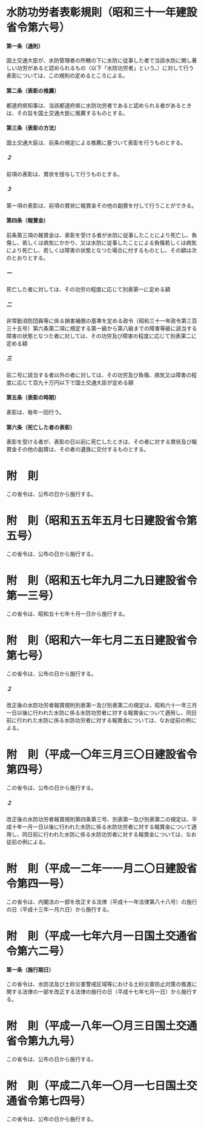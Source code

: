 # 水防功労者表彰規則（昭和三十一年建設省令第六号）
#### 第一条（通則）
国土交通大臣が、水防管理者の所轄の下に水防に従事した者で当該水防に関し著しい功労があると認められるもの（以下「水防功労者」という。）に対して行う表彰については、この規則の定めるところによる。
#### 第二条（表彰の推薦）
都道府県知事は、当該都道府県に水防功労者であると認められる者があるときは、その旨を国土交通大臣に推薦するものとする。
#### 第三条（表彰の方法）
国土交通大臣は、前条の規定による推薦に基づいて表彰を行うものとする。
##### ２
前項の表彰は、賞状を授与して行うものとする。
##### ３
第一項の表彰は、前項の賞状に報賞金その他の副賞を付して行うことができる。
#### 第四条（報賞金）
前条第三項の報賞金は、表彰を受ける者が水防に従事したことにより死亡し、負傷し、若しくは病気にかかり、又は水防に従事したことによる負傷若しくは病気により死亡し、若しくは障害の状態となつた場合に付するものとし、その額は次のとおりとする。
##### 一
死亡した者に対しては、その功労の程度に応じて別表第一に定める額
##### 二
非常勤消防団員等に係る損害補償の基準を定める政令（昭和三十一年政令第三百三十五号）第六条第二項に規定する第一級から第八級までの障害等級に該当する障害の状態となつた者に対しては、その功労及び障害の程度に応じて別表第二に定める額
##### 三
前二号に該当する者以外の者に対しては、その功労及び負傷、病気又は障害の程度に応じて百九十万円以下で国土交通大臣が定める額
#### 第五条（表彰の時期）
表彰は、毎年一回行う。
#### 第六条（死亡した者の表彰）
表彰を受ける者が、表彰の日以前に死亡したときは、その者に対する賞状及び報賞金その他の副賞は、その者の遺族に交付するものとする。
# 附　則
この省令は、公布の日から施行する。
# 附　則（昭和五五年五月七日建設省令第五号）
この省令は、公布の日から施行する。
# 附　則（昭和五七年九月二九日建設省令第一三号）
この省令は、昭和五十七年十月一日から施行する。
# 附　則（昭和六一年七月二五日建設省令第七号）
この省令は、公布の日から施行する。
##### ２
改正後の水防功労者報賞規則別表第一及び別表第二の規定は、昭和六十一年三月一日以後に行われた水防に係る水防功労者に対する報賞金について適用し、同日前に行われた水防に係る水防功労者に対する報賞金については、なお従前の例による。
# 附　則（平成一〇年三月三〇日建設省令第四号）
この省令は、公布の日から施行する。
##### ２
改正後の水防功労者報賞規則第四条第三号、別表第一及び別表第二の規定は、平成十年一月一日以後に行われた水防に係る水防功労者に対する報賞金について適用し、同日前に行われた水防に係る水防功労者に対する報賞金については、なお従前の例による。
# 附　則（平成一二年一一月二〇日建設省令第四一号）
この省令は、内閣法の一部を改正する法律（平成十一年法律第八十八号）の施行の日（平成十三年一月六日）から施行する。
# 附　則（平成一七年六月一日国土交通省令第六二号）
#### 第一条（施行期日）
この省令は、水防法及び土砂災害警戒区域等における土砂災害防止対策の推進に関する法律の一部を改正する法律の施行の日（平成十七年七月一日）から施行する。
# 附　則（平成一八年一〇月三日国土交通省令第九九号）
この省令は、公布の日から施行する。
# 附　則（平成二八年一〇月一七日国土交通省令第七四号）
この省令は、公布の日から施行する。
